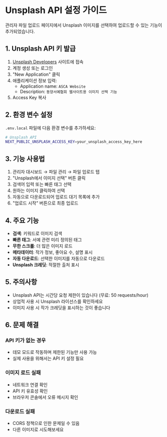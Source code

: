 # Unsplash API 설정 가이드

관리자 파일 업로드 페이지에서 Unsplash 이미지를 선택하여 업로드할 수 있는 기능이
추가되었습니다.

## 1. Unsplash API 키 발급

1. [Unsplash Developers](https://unsplash.com/developers) 사이트에 접속
2. 계정 생성 또는 로그인
3. "New Application" 클릭
4. 애플리케이션 정보 입력:
   - Application name: `ASCA Website`
   - Description: `동양서예협회 웹사이트용 이미지 선택 기능`
5. Access Key 복사

## 2. 환경 변수 설정

`.env.local` 파일에 다음 환경 변수를 추가하세요:

```bash
# Unsplash API
NEXT_PUBLIC_UNSPLASH_ACCESS_KEY=your_unsplash_access_key_here
```

## 3. 기능 사용법

1. 관리자 대시보드 → 파일 관리 → 파일 업로드 탭
2. "Unsplash에서 이미지 선택" 버튼 클릭
3. 검색어 입력 또는 빠른 태그 선택
4. 원하는 이미지 클릭하여 선택
5. 자동으로 다운로드되어 업로드 대기 목록에 추가
6. "업로드 시작" 버튼으로 최종 업로드

## 4. 주요 기능

- **검색**: 키워드로 이미지 검색
- **빠른 태그**: 서예 관련 미리 정의된 태그
- **무한 스크롤**: 더 많은 이미지 로드
- **메타데이터**: 작가 정보, 좋아요 수, 설명 표시
- **자동 다운로드**: 선택한 이미지를 자동으로 다운로드
- **Unsplash 크레딧**: 적절한 출처 표시

## 5. 주의사항

- Unsplash API는 시간당 요청 제한이 있습니다 (무료: 50 requests/hour)
- 상업적 사용 시 Unsplash 라이선스를 확인하세요
- 이미지 사용 시 작가 크레딧을 표시하는 것이 좋습니다

## 6. 문제 해결

### API 키가 없는 경우

- 데모 모드로 작동하며 제한된 기능만 사용 가능
- 실제 사용을 위해서는 API 키 설정 필요

### 이미지 로드 실패

- 네트워크 연결 확인
- API 키 유효성 확인
- 브라우저 콘솔에서 오류 메시지 확인

### 다운로드 실패

- CORS 정책으로 인한 문제일 수 있음
- 다른 이미지로 시도해보세요
